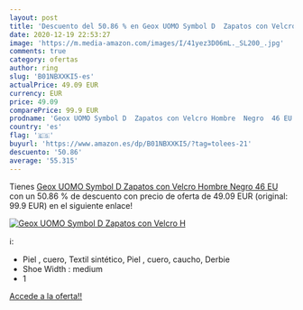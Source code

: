 ```yaml
---
layout: post
title: 'Descuento del 50.86 % en Geox UOMO Symbol D  Zapatos con Velcro H'
date: 2020-12-19 22:53:27
image: 'https://m.media-amazon.com/images/I/41yez3D06mL._SL200_.jpg'
comments: true
category: ofertas
author: ring
slug: 'B01NBXXKI5-es'
actualPrice: 49.09 EUR
currency: EUR
price: 49.09
comparePrice: 99.9 EUR
prodname: 'Geox UOMO Symbol D  Zapatos con Velcro Hombre  Negro  46 EU'
country: 'es'
flag: '🇪🇸'
buyurl: 'https://www.amazon.es/dp/B01NBXXKI5/?tag=tolees-21'
descuento: '50.86'
average: '55.315'
---
```


Tienes [Geox UOMO Symbol D  Zapatos con Velcro Hombre  Negro  46 EU](https://www.amazon.es/dp/B01NBXXKI5/?tag=tolees-21) con un 50.86 % de descuento con precio de oferta de 49.09 EUR (original: 99.9 EUR) en el siguiente enlace!

[![Geox UOMO Symbol D  Zapatos con Velcro H](https://m.media-amazon.com/images/I/41yez3D06mL._SL200_.jpg)](https://www.amazon.es/dp/B01NBXXKI5/?tag=tolees-21)

ℹ️:

- Piel , cuero, Textil sintético, Piel , cuero, caucho, Derbie
- Shoe Width : medium
- 1

[Accede a la oferta!!](https://www.amazon.es/dp/B01NBXXKI5/?tag=tolees-21)
